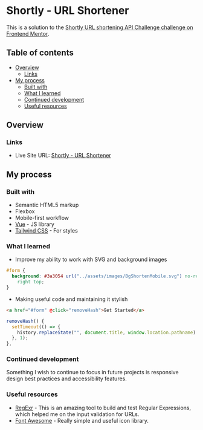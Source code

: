 # Shortly - URL Shortener

This is a solution to the [Shortly URL shortening API Challenge challenge on Frontend Mentor](https://www.frontendmentor.io/challenges/url-shortening-api-landing-page-2ce3ob-G).

## Table of contents

- [Overview](#overview)
  - [Links](#links)
- [My process](#my-process)
  - [Built with](#built-with)
  - [What I learned](#what-i-learned)
  - [Continued development](#continued-development)
  - [Useful resources](#useful-resources)

## Overview

### Links

- Live Site URL: [Shortly - URL Shortener](https://shortly-xi-five.vercel.app/)

## My process

### Built with

- Semantic HTML5 markup
- Flexbox
- Mobile-first workflow
- [Vue](https://vuejs.org/) - JS library
- [Tailwind CSS](https://styled-components.com/) - For styles

### What I learned

- Improve my ability to work with SVG and background images

```css
#form {
  background: #3a3054 url("../assets/images/BgShortenMobile.svg") no-repeat
    right top;
}
```

- Making useful code and maintaining it stylish

```html
<a href="#form" @click="removeHash">Get Started</a>
```

```js
removeHash() {
  setTimeout(() => {
    history.replaceState("", document.title, window.location.pathname)
  }, 1);
},
```

### Continued development

Something I wish to continue to focus in future projects is responsive design best practices and accessibility features.

### Useful resources

- [RegExr](https://regexr.com) - This is an amazing tool to build and test Regular Expressions, which helped me on the input validation for URLs.
- [Font Awesome](https://fontawesome.com) - Really simple and useful icon library.
